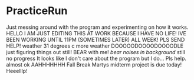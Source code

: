 # PracticeRun
Just messing around with the program and experimenting on how it works.
HELLO I AM JUST EDITING THIS AT WORK BECAUSE I HAVE NO LIFE! IVE BEEN WORKING UNTIL 11PM (SOMETIMES LATER) ALL WEEK! PLS SEND HELP!
weather 31 degrees c
more weather
DOOOOODOOOODOOOODLE just figuring things out still! BEAR with me! *bear noises in background*
still no progress
It looks like I don't care about the program but I do... Pls help.
almost
ok
AAHHHHHHH
Fall Break
Martys midterm project is due today! Heeelllp!
